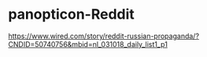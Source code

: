 # panopticon-Reddit

https://www.wired.com/story/reddit-russian-propaganda/?CNDID=50740756&mbid=nl_031018_daily_list1_p1

